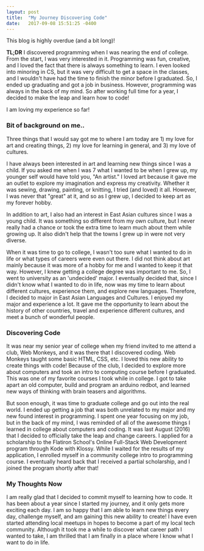 ```yaml
---
layout: post
title:  "My Journey Discovering Code"
date:   2017-09-08 15:51:25 -0400
---
```


This blog is highly overdue (and a bit long)!

**TL;DR** I discovered programming when I was nearing the end of college. From the start, I was very interested in it. Programming was fun, creative, and I loved the fact that there is always something to learn. I even looked into minoring in CS, but it was very difficult to get a space in the classes, and I wouldn't have had the time to finish the minor before I graduated. So, I ended up graduating and got a job in business. However, programming was always in the back of my mind. So after working full time for a year, I decided to make the leap and learn how to code! 

I am loving my experience so far!

### Bit of background on me..

Three things that I would say got me to where I am today are 1) my love for art and creating things, 2) my love for learning in general, and 3) my love of cultures.

I have always been interested in art and learning new things since I was a child. If you asked me when I was 7 what I wanted to be when I grew up, my younger self would have told you, "An artist." I loved art because it gave me an outlet to explore my imagination and express my creativity. Whether it was sewing, drawing, painting, or knitting, I tried (and loved) it all. However, I was never that "great" at it, and so as I grew up, I decided to keep art as my forever hobby.

In addition to art, I also had an interest in East Asian cultures since I was a young child. It was something so different from my own culture, but I never really had a chance or took the extra time to learn much about them while growing up. It also didn't help that the towns I grew up in were not very diverse.

When it was time to go to college, I wasn't too sure what I wanted to do in life or what types of careers were even out there. I did not think about art mainly because it was more of a hobby for me and I wanted to keep it that way. However, I knew getting a college degree was important to me. So, I went to university as an 'undecided' major. I eventually decided that, since I didn't know what I wanted to do in life, now was my time to learn about different cultures, experience them, and explore new languages. Therefore, I decided to major in East Asian Languages and Cultures. I enjoyed my major and experience a lot. It gave me the opportunity to learn about the history of other countries, travel and experience different cultures, and meet a bunch of wonderful people.

### Discovering Code

It was near my senior year of college when my friend invited to me attend a club, Web Monkeys, and it was there that I discovered coding. Web Monkeys taught some basic HTML, CSS, etc. I loved this new ability to create things with code! Because of the club, I decided to explore more about computers and took an intro to computing course before I graduated. This was one of my favorite courses I took while in college. I got to take apart an old computer, build and program an arduino redbot, and learned new ways of thinking with brain teasers and algorithms.

But soon enough, it was time to graduate college and go out into the real world. I ended up getting a job that was both unrelated to my major and my new found interest in programming. I spent one year focusing on my job, but in the back of my mind, I was reminded of all of the awesome things I learned in college about computers and coding. It was last August (2016) that I decided to officially take the leap and change careers. I applied for a scholarship to the Flatiron School's Online Full-Stack Web Development program through Kode with Klossy. While I waited for the results of my application, I enrolled myself in a community college intro to programming course. I eventually heard back that I received a partial scholarship, and I joined the program shortly after that! 

### My Thoughts Now

I am really glad that I decided to commit myself to learning how to code. It has been about a year since I started my journey, and it only gets more exciting each day. I am so happy that I am able to learn new things every day, challenge myself, and am gaining this new ability to create! I have even started attending local meetups in hopes to become a part of my local tech community. Although it took me a while to discover what career path I wanted to take, I am thrilled that I am finally in a place where I know what I want to do in life. 
